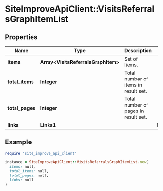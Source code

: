 # SiteImproveApiClient::VisitsReferralsGraphItemList

## Properties

| Name | Type | Description | Notes |
| ---- | ---- | ----------- | ----- |
| **items** | [**Array&lt;VisitsReferralsGraphItem&gt;**](VisitsReferralsGraphItem.md) | Set of items. |  |
| **total_items** | **Integer** | Total number of items in result set. |  |
| **total_pages** | **Integer** | Total number of pages in result set. |  |
| **links** | [**Links1**](Links1.md) |  | [optional] |

## Example

```ruby
require 'site_improve_api_client'

instance = SiteImproveApiClient::VisitsReferralsGraphItemList.new(
  items: null,
  total_items: null,
  total_pages: null,
  links: null
)
```

